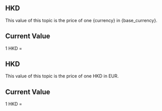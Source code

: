 ## HKD

This value of this topic is the price of one {currency} in {base_currency}.

## Current Value

1 HKD = <Topic topic="finance/stock-exchange/currency/HKD/EUR" decimals="3" unit="EUR"/>

## HKD

This value of this topic is the price of one HKD in EUR.

## Current Value

1 HKD = <Topic topic="finance/stock-exchange/currency/HKD/EUR" decimals="3" unit="EUR"/>

